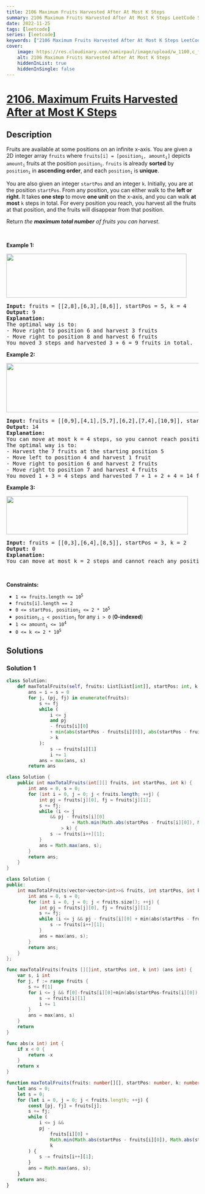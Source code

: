 ```yaml
---
title: 2106 Maximum Fruits Harvested After At Most K Steps
summary: 2106 Maximum Fruits Harvested After At Most K Steps LeetCode Solution Explained
date: 2022-11-25
tags: [leetcode]
series: [leetcode]
keywords: ["2106 Maximum Fruits Harvested After At Most K Steps LeetCode Solution Explained in all languages", "2106 Maximum Fruits Harvested After At Most K Steps", "LeetCode", "leetcode solution in Python3 C++ Java Go PHP Ruby Swift TypeScript Rust C# JavaScript C", "GeeksforGeeks", "InterviewBit", "Coding Ninjas", "HackerRank", "HackerEarth", "CodeChef", "TopCoder", "AlgoExpert", "freeCodeCamp", "Codeforces", "GitHub", "AtCoder", "Samir Paul"]
cover:
    image: https://res.cloudinary.com/samirpaul/image/upload/w_1100,c_fit,co_rgb:FFFFFF,l_text:Arial_75_bold:2106 Maximum Fruits Harvested After At Most K Steps - Solution Explained/problem-solving.webp
    alt: 2106 Maximum Fruits Harvested After At Most K Steps
    hiddenInList: true
    hiddenInSingle: false
---
```



# [2106. Maximum Fruits Harvested After at Most K Steps](https://leetcode.com/problems/maximum-fruits-harvested-after-at-most-k-steps)


## Description

<p>Fruits are available at some positions on an infinite x-axis. You are given a 2D integer array <code>fruits</code> where <code>fruits[i] = [position<sub>i</sub>, amount<sub>i</sub>]</code> depicts <code>amount<sub>i</sub></code> fruits at the position <code>position<sub>i</sub></code>. <code>fruits</code> is already <strong>sorted</strong> by <code>position<sub>i</sub></code> in <strong>ascending order</strong>, and each <code>position<sub>i</sub></code> is <strong>unique</strong>.</p>

<p>You are also given an integer <code>startPos</code> and an integer <code>k</code>. Initially, you are at the position <code>startPos</code>. From any position, you can either walk to the <strong>left or right</strong>. It takes <strong>one step</strong> to move <strong>one unit</strong> on the x-axis, and you can walk <strong>at most</strong> <code>k</code> steps in total. For every position you reach, you harvest all the fruits at that position, and the fruits will disappear from that position.</p>

<p>Return <em>the <strong>maximum total number</strong> of fruits you can harvest</em>.</p>

<p>&nbsp;</p>
<p><strong class="example">Example 1:</strong></p>
<img alt="" src="https://spcdn.pages.dev/leetcode/problems/2106.Maximum%20Fruits%20Harvested%20After%20at%20Most%20K%20Steps/images/1.png" style="width: 472px; height: 115px;" />
<pre>
<strong>Input:</strong> fruits = [[2,8],[6,3],[8,6]], startPos = 5, k = 4
<strong>Output:</strong> 9
<strong>Explanation:</strong> 
The optimal way is to:
- Move right to position 6 and harvest 3 fruits
- Move right to position 8 and harvest 6 fruits
You moved 3 steps and harvested 3 + 6 = 9 fruits in total.
</pre>

<p><strong class="example">Example 2:</strong></p>
<img alt="" src="https://spcdn.pages.dev/leetcode/problems/2106.Maximum%20Fruits%20Harvested%20After%20at%20Most%20K%20Steps/images/2.png" style="width: 512px; height: 129px;" />
<pre>
<strong>Input:</strong> fruits = [[0,9],[4,1],[5,7],[6,2],[7,4],[10,9]], startPos = 5, k = 4
<strong>Output:</strong> 14
<strong>Explanation:</strong> 
You can move at most k = 4 steps, so you cannot reach position 0 nor 10.
The optimal way is to:
- Harvest the 7 fruits at the starting position 5
- Move left to position 4 and harvest 1 fruit
- Move right to position 6 and harvest 2 fruits
- Move right to position 7 and harvest 4 fruits
You moved 1 + 3 = 4 steps and harvested 7 + 1 + 2 + 4 = 14 fruits in total.
</pre>

<p><strong class="example">Example 3:</strong></p>
<img alt="" src="https://spcdn.pages.dev/leetcode/problems/2106.Maximum%20Fruits%20Harvested%20After%20at%20Most%20K%20Steps/images/3.png" style="width: 476px; height: 100px;" />
<pre>
<strong>Input:</strong> fruits = [[0,3],[6,4],[8,5]], startPos = 3, k = 2
<strong>Output:</strong> 0
<strong>Explanation:</strong>
You can move at most k = 2 steps and cannot reach any position with fruits.
</pre>

<p>&nbsp;</p>
<p><strong>Constraints:</strong></p>

<ul>
	<li><code>1 &lt;= fruits.length &lt;= 10<sup>5</sup></code></li>
	<li><code>fruits[i].length == 2</code></li>
	<li><code>0 &lt;= startPos, position<sub>i</sub> &lt;= 2 * 10<sup>5</sup></code></li>
	<li><code>position<sub>i-1</sub> &lt; position<sub>i</sub></code> for any <code>i &gt; 0</code>&nbsp;(<strong>0-indexed</strong>)</li>
	<li><code>1 &lt;= amount<sub>i</sub> &lt;= 10<sup>4</sup></code></li>
	<li><code>0 &lt;= k &lt;= 2 * 10<sup>5</sup></code></li>
</ul>

## Solutions

### Solution 1

<!-- tabs:start -->

```python
class Solution:
    def maxTotalFruits(self, fruits: List[List[int]], startPos: int, k: int) -> int:
        ans = i = s = 0
        for j, (pj, fj) in enumerate(fruits):
            s += fj
            while (
                i <= j
                and pj
                - fruits[i][0]
                + min(abs(startPos - fruits[i][0]), abs(startPos - fruits[j][0]))
                > k
            ):
                s -= fruits[i][1]
                i += 1
            ans = max(ans, s)
        return ans
```

```java
class Solution {
    public int maxTotalFruits(int[][] fruits, int startPos, int k) {
        int ans = 0, s = 0;
        for (int i = 0, j = 0; j < fruits.length; ++j) {
            int pj = fruits[j][0], fj = fruits[j][1];
            s += fj;
            while (i <= j
                && pj - fruits[i][0]
                        + Math.min(Math.abs(startPos - fruits[i][0]), Math.abs(startPos - pj))
                    > k) {
                s -= fruits[i++][1];
            }
            ans = Math.max(ans, s);
        }
        return ans;
    }
}
```

```cpp
class Solution {
public:
    int maxTotalFruits(vector<vector<int>>& fruits, int startPos, int k) {
        int ans = 0, s = 0;
        for (int i = 0, j = 0; j < fruits.size(); ++j) {
            int pj = fruits[j][0], fj = fruits[j][1];
            s += fj;
            while (i <= j && pj - fruits[i][0] + min(abs(startPos - fruits[i][0]), abs(startPos - pj)) > k) {
                s -= fruits[i++][1];
            }
            ans = max(ans, s);
        }
        return ans;
    }
};
```

```go
func maxTotalFruits(fruits [][]int, startPos int, k int) (ans int) {
	var s, i int
	for j, f := range fruits {
		s += f[1]
		for i <= j && f[0]-fruits[i][0]+min(abs(startPos-fruits[i][0]), abs(startPos-f[0])) > k {
			s -= fruits[i][1]
			i += 1
		}
		ans = max(ans, s)
	}
	return
}

func abs(x int) int {
	if x < 0 {
		return -x
	}
	return x
}
```

```ts
function maxTotalFruits(fruits: number[][], startPos: number, k: number): number {
    let ans = 0;
    let s = 0;
    for (let i = 0, j = 0; j < fruits.length; ++j) {
        const [pj, fj] = fruits[j];
        s += fj;
        while (
            i <= j &&
            pj -
                fruits[i][0] +
                Math.min(Math.abs(startPos - fruits[i][0]), Math.abs(startPos - pj)) >
                k
        ) {
            s -= fruits[i++][1];
        }
        ans = Math.max(ans, s);
    }
    return ans;
}
```

<!-- tabs:end -->

<!-- end -->
